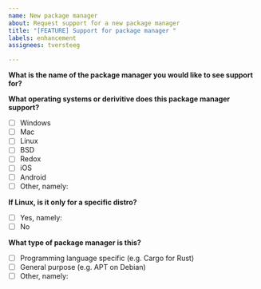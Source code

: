 ```yaml
---
name: New package manager
about: Request support for a new package manager
title: "[FEATURE] Support for package manager "
labels: enhancement
assignees: tversteeg

---
```


**What is the name of the package manager you would like to see support for?**


**What operating systems or derivitive does this package manager support?**
- [ ] Windows
- [ ] Mac
- [ ] Linux
- [ ] BSD
- [ ] Redox
- [ ] iOS
- [ ] Android
- [ ] Other, namely:

**If Linux, is it only for a specific distro?**
- [ ] Yes, namely:
- [ ] No

**What type of package manager is this?**
- [ ] Programming language specific (e.g. Cargo for Rust)
- [ ] General purpose (e.g. APT on Debian)
- [ ] Other, namely:
